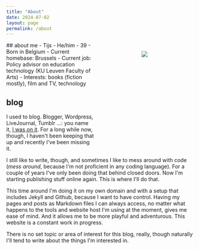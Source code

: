 ```yaml
---
title: "About"
date: 2024-07-02
layout: page
permalink: /about
---
```


<div style="float: right; width: 250px; height: 250px; margin: 10px;"><p style="text-align:center;"><img src="https://upload.wikimedia.org/wikipedia/commons/e/e0/PlaceholderLC.png" /></p></div>
## about me
- Tijs
- He/him
- 39
- Born in Belgium
- Current homebase: Brussels
- Current job: Policy advisor on education technology (KU Leuven Faculty of Arts)
- Interests: books (fiction mostly), film and TV, technology

## blog
I used to blog. Blogger, Wordpress, LiveJournal, Tumblr ...: you name it, [I was on it](spaces.md). For a long while now, though, I haven't been keeping that up and recently I've been missing it.

I still like to write, though, and sometimes I like to mess around with code (_mess around_, because I'm not proficient in any coding language). For a couple of years I've only been doing that behind closed doors. Now I'm starting publishing stuff online again. This is where I'll do that. 

This time around I'm doing it on my own domain and with a setup that includes Jekyll and Github, because I want to have control. Having my pages and posts as Markdown files I can always access, no matter what happens to the tools and website host I'm using at the moment, gives me ease of mind. And it allows me to be more playful and adventurous. This website is a constant work in progress.

There is no set topic or area of interest for this blog, really, though naturally I'll tend to write about the things I'm interested in.
